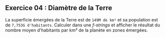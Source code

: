## Exercice 04 : Diamètre de la Terre

La superficie émergées de la Terre est de `149M de km²` et sa population est de `7,753G d'habitants`. Calculer dans une *f-strings* et afficher le résultat du nombre moyen d'habitants par km² de la planète en zones émergées.